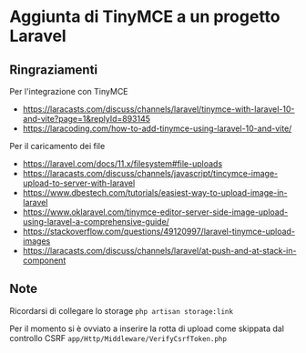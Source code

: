 # Aggiunta di TinyMCE a un progetto Laravel

## Ringraziamenti
Per l'integrazione con TinyMCE
- https://laracasts.com/discuss/channels/laravel/tinymce-with-laravel-10-and-vite?page=1&replyId=893145
- https://laracoding.com/how-to-add-tinymce-using-laravel-10-and-vite/

Per il caricamento dei file
- https://laravel.com/docs/11.x/filesystem#file-uploads
- https://laracasts.com/discuss/channels/javascript/tincymce-image-upload-to-server-with-laravel
- https://www.dbestech.com/tutorials/easiest-way-to-upload-image-in-laravel
- https://www.oklaravel.com/tinymce-editor-server-side-image-upload-using-laravel-a-comprehensive-guide/
- https://stackoverflow.com/questions/49120997/laravel-tinymce-upload-images
- https://laracasts.com/discuss/channels/laravel/at-push-and-at-stack-in-component

## Note
Ricordarsi di collegare lo storage `php artisan storage:link`

Per il momento si è ovviato a inserire la rotta di upload come skippata dal controllo CSRF `app/Http/Middleware/VerifyCsrfToken.php`

